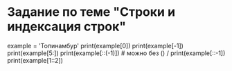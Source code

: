 # Задание по теме "Строки и индексация строк"
example = 'Топинамбур'
print(example[0])
print(example[-1])
print(example[5:])
print(example[::(-1)]) # можно без () / print(example[::-1])
print(example[1::2])
